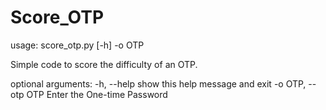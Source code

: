 # Score_OTP

usage: score_otp.py [-h] -o OTP

Simple code to score the difficulty of an OTP.

optional arguments:
  -h, --help         show this help message and exit
  -o OTP, --otp OTP  Enter the One-time Password
